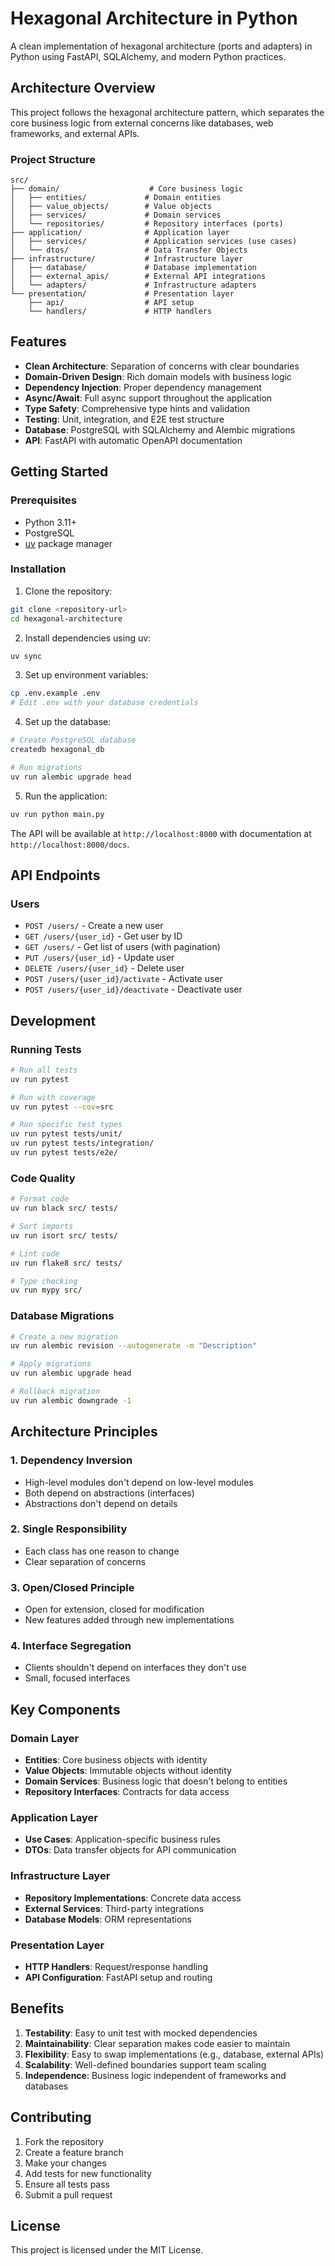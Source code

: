 # Hexagonal Architecture in Python

A clean implementation of hexagonal architecture (ports and adapters) in Python using FastAPI, SQLAlchemy, and modern Python practices.

## Architecture Overview

This project follows the hexagonal architecture pattern, which separates the core business logic from external concerns like databases, web frameworks, and external APIs.

### Project Structure

```
src/
├── domain/                    # Core business logic
│   ├── entities/             # Domain entities
│   ├── value_objects/        # Value objects
│   ├── services/             # Domain services
│   └── repositories/         # Repository interfaces (ports)
├── application/              # Application layer
│   ├── services/             # Application services (use cases)
│   └── dtos/                 # Data Transfer Objects
├── infrastructure/           # Infrastructure layer
│   ├── database/             # Database implementation
│   ├── external_apis/        # External API integrations
│   └── adapters/             # Infrastructure adapters
└── presentation/             # Presentation layer
    ├── api/                  # API setup
    └── handlers/             # HTTP handlers
```

## Features

- **Clean Architecture**: Separation of concerns with clear boundaries
- **Domain-Driven Design**: Rich domain models with business logic
- **Dependency Injection**: Proper dependency management
- **Async/Await**: Full async support throughout the application
- **Type Safety**: Comprehensive type hints and validation
- **Testing**: Unit, integration, and E2E test structure
- **Database**: PostgreSQL with SQLAlchemy and Alembic migrations
- **API**: FastAPI with automatic OpenAPI documentation

## Getting Started

### Prerequisites

- Python 3.11+
- PostgreSQL
- [uv](https://github.com/astral-sh/uv) package manager

### Installation

1. Clone the repository:
```bash
git clone <repository-url>
cd hexagonal-architecture
```

2. Install dependencies using uv:
```bash
uv sync
```

3. Set up environment variables:
```bash
cp .env.example .env
# Edit .env with your database credentials
```

4. Set up the database:
```bash
# Create PostgreSQL database
createdb hexagonal_db

# Run migrations
uv run alembic upgrade head
```

5. Run the application:
```bash
uv run python main.py
```

The API will be available at `http://localhost:8000` with documentation at `http://localhost:8000/docs`.

## API Endpoints

### Users

- `POST /users/` - Create a new user
- `GET /users/{user_id}` - Get user by ID
- `GET /users/` - Get list of users (with pagination)
- `PUT /users/{user_id}` - Update user
- `DELETE /users/{user_id}` - Delete user
- `POST /users/{user_id}/activate` - Activate user
- `POST /users/{user_id}/deactivate` - Deactivate user

## Development

### Running Tests

```bash
# Run all tests
uv run pytest

# Run with coverage
uv run pytest --cov=src

# Run specific test types
uv run pytest tests/unit/
uv run pytest tests/integration/
uv run pytest tests/e2e/
```

### Code Quality

```bash
# Format code
uv run black src/ tests/

# Sort imports
uv run isort src/ tests/

# Lint code
uv run flake8 src/ tests/

# Type checking
uv run mypy src/
```

### Database Migrations

```bash
# Create a new migration
uv run alembic revision --autogenerate -m "Description"

# Apply migrations
uv run alembic upgrade head

# Rollback migration
uv run alembic downgrade -1
```

## Architecture Principles

### 1. Dependency Inversion
- High-level modules don't depend on low-level modules
- Both depend on abstractions (interfaces)
- Abstractions don't depend on details

### 2. Single Responsibility
- Each class has one reason to change
- Clear separation of concerns

### 3. Open/Closed Principle
- Open for extension, closed for modification
- New features added through new implementations

### 4. Interface Segregation
- Clients shouldn't depend on interfaces they don't use
- Small, focused interfaces

## Key Components

### Domain Layer
- **Entities**: Core business objects with identity
- **Value Objects**: Immutable objects without identity
- **Domain Services**: Business logic that doesn't belong to entities
- **Repository Interfaces**: Contracts for data access

### Application Layer
- **Use Cases**: Application-specific business rules
- **DTOs**: Data transfer objects for API communication

### Infrastructure Layer
- **Repository Implementations**: Concrete data access
- **External Services**: Third-party integrations
- **Database Models**: ORM representations

### Presentation Layer
- **HTTP Handlers**: Request/response handling
- **API Configuration**: FastAPI setup and routing

## Benefits

1. **Testability**: Easy to unit test with mocked dependencies
2. **Maintainability**: Clear separation makes code easier to maintain
3. **Flexibility**: Easy to swap implementations (e.g., database, external APIs)
4. **Scalability**: Well-defined boundaries support team scaling
5. **Independence**: Business logic independent of frameworks and databases

## Contributing

1. Fork the repository
2. Create a feature branch
3. Make your changes
4. Add tests for new functionality
5. Ensure all tests pass
6. Submit a pull request

## License

This project is licensed under the MIT License.
